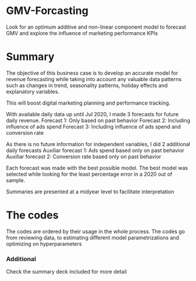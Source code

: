 # GMV-Forcasting
Look for an optimum additive and non-linear component model to forecast GMV and explore the influence of marketing performance KPIs

# Summary
The objective of this business case is to develop an accurate model for revenue forecasting 
while taking into account any valuable data patterns such as changes in trend, seasonality patterns, 
holiday effects and explanatory variables.

This will boost digital marketing planning and performance tracking.

With available daily data up until Jul 2020, I made 3 forecasts for future daily revenue.
Forecast 1: Only based on past behavior
Forecast 2: Including influence of ads spend
Forecast 3: Including influence of ads spend and conversion rate

As there is no future information for independent variables, I did 2 additional daily forecasts
Auxiliar forecast 1: Ads spend based only on past behavior
Auxiliar forecast 2: Conversion rate based only on past behavior

Each forecast was made with the best possible model. 
The best model was selected while looking for the least percentage error in a 2020 out of sample.

Summaries are presented at a midyear level to facilitate interpretation

# The codes
The codes are ordered by their usage in the whole process. The codes go from reviewing data, to estimating different 
model parametrizations and optimizing on hyperparameters


### Additional
Check the summary deck included for more detail

